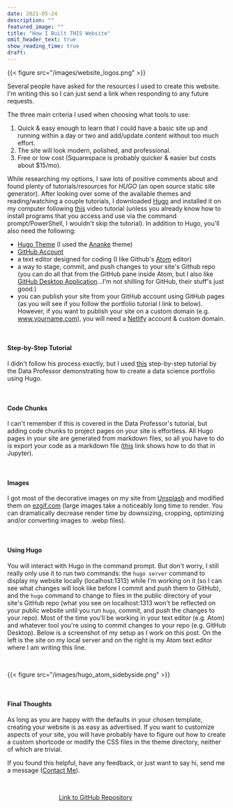 ```yaml
---
date: 2021-05-24
description: ""
featured_image: ""
title: "How I Built THIS Website"
omit_header_text: true
show_reading_time: true
draft:
---
```

{{< figure src="/images/website_logos.png" >}}

Several people have asked for the resources I used to create this website. I'm writing this so I can just send a link when responding to any future requests.

The three main criteria I used when choosing what tools to use:
1. Quick & easy enough to learn that I could have a basic site up and running within a day or two and add/update content without too much effort.
2. The site will look modern, polished, and professional.
3. Free or low cost (Squarespace is probably quicker & easier but costs about $15/mo).

While researching my options, I saw lots of positive comments about and found plenty of tutorials/resources for *HUGO* (an open source static site generator). After looking over some of the available themes and reading/watching a couple tutorials, I downloaded [Hugo](https://gohugo.io/) and installed it on my computer following [this](https://www.youtube.com/watch?v=G7umPCU-8xc) video tutorial (unless you already know how to install programs that you access and use via the command prompt/PowerShell, I wouldn't skip the tutorial). In addition to Hugo, you'll also need the following:

- [Hugo Theme](https://themes.gohugo.io/) (I used the [Ananke](https://themes.gohugo.io/gohugo-theme-ananke/) theme)
- [GitHub Account](https://github.com/)
- a text editor designed for coding (I like Github's [Atom](https://atom.io/) editor)
- a way to stage, commit, and push changes to your site's Github repo (you can do all that from the GitHub pane inside Atom, but I also like [GitHub Desktop Application](https://desktop.github.com/)...I'm not shilling for GitHub, their stuff's just good.)
- you can publish your site from your GitHub account using GitHub pages (as you will see if you follow the portfolio tutorial I link to below). However, if you want to publish your site on a custom domain (e.g. www.yourname.com), you will need a [Netlify](https://www.netlify.com/) account & custom domain.

&nbsp;
#### Step-by-Step Tutorial
I didn't follow his process exactly, but I used [this](https://www.youtube.com/watch?v=mEZ1Hj5yQ-8) step-by-step tutorial by the Data Professor demonstrating how to create a data science portfolio using Hugo.

&nbsp;
#### Code Chunks
I can't remember if this is covered in the Data Professor's tutorial, but adding code chunks to project pages on your site is effortless. All Hugo pages in your site are generated from markdown files, so all you have to do is export your code as a markdown file ([this](https://jupyterlab.readthedocs.io/en/stable/user/export.html) link shows how to do that in Jupyter).

&nbsp;
#### Images
I got most of the decorative images on my site from [Unsplash](https://unsplash.com/) and modified them on [ezgif.com](https://ezgif.com/) (large images take a noticeably long time to render. You can dramatically decrease render time by downsizing, cropping, optimizing and/or converting images  to .webp files).

&nbsp;
#### Using Hugo
You will interact with Hugo in the command prompt. But don't worry, I still really only use it to run two commands: the ```hugo server``` command to display my website locally (localhost:1313) while I'm working on it (so I can see what changes will look like before I commit and push them to GitHub), and the ```hugo``` command to change to files in the public directory of your site's GitHub repo (what you see on localhost:1313 won't be reflected on your public website until you run ```hugo```, commit, and push the changes to your repo). Most of the time you'll be working in your text editor (e.g. Atom) and whatever tool you're using to commit changes to your repo (e.g. GitHub Desktop). Below is a screenshot of my setup as I work on this post. On the left is the site on my local server and on the right is my Atom text editor where I am writing this line.

&nbsp;

{{< figure src="/images/hugo_atom_sidebyside.png" >}}

&nbsp;
#### Final Thoughts
As long as you are happy with the defaults in your chosen template, creating your website is as easy as advertised. If you want to customize aspects of your site, you will have probably have to figure out how to create a custom shortcode or modify the CSS files in the theme directory, neither of which are trivial.

If you found this helpful, have any feedback, or just want to say hi, send me a message ([Contact Me](/resume_contact)).

&nbsp;

&nbsp; &nbsp; &nbsp; &nbsp; &nbsp; &nbsp; &nbsp; &nbsp; &nbsp; &nbsp; &nbsp; &nbsp; &nbsp; &nbsp; &nbsp; [Link to GitHub Repository](https://github.com/kpiatti/portfolioSite)
